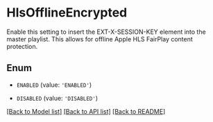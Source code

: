 # HlsOfflineEncrypted

Enable this setting to insert the EXT-X-SESSION-KEY element into the master playlist. This allows for offline Apple HLS FairPlay content protection.

## Enum

* `ENABLED` (value: `'ENABLED'`)

* `DISABLED` (value: `'DISABLED'`)

[[Back to Model list]](../README.md#documentation-for-models) [[Back to API list]](../README.md#documentation-for-api-endpoints) [[Back to README]](../README.md)


